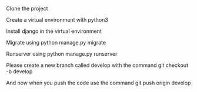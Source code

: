 Clone the project

Create a virtual environment with python3

Install django in the virtual environment

Migrate using python manage.py migrate 

Runserver using python manage.py runserver

Please create a new branch called develop with the command git checkout -b develop

And now when you push the code use the command git push origin develop
